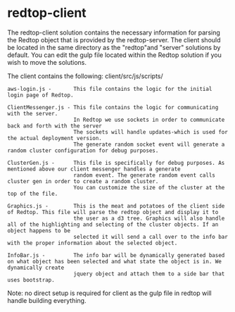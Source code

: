 # redtop-client

The redtop-client solution contains the necessary information for parsing the Redtop object that is provided by the redtop-server.
The client should be located in the same directory as the "redtop"and "server" solutions by default. You can edit the gulp file located
within the Redtop solution if you wish to move the solutions.

The client contains the following:
client/src/js/scripts/

    aws-login.js -       This file contains the logic for the initial login page of Redtop.

    ClientMessenger.js - This file contains the logic for communicating with the server.
                         In Redtop we use sockets in order to communicate back and forth with the server
                         The sockets will handle updates-which is used for the actual deployment version.
                         The generate random socket event will generate a random cluster configuration for debug purposes.

    ClusterGen.js -      This file is specifically for debug purposes. As mentioned above our client messenger handles a generate
                         random event. The generate random event calls cluster gen in order to create a random cluster.
                         You can customize the size of the cluster at the top of the file.

    Graphics.js -        This is the meat and potatoes of the client side of Redtop. This file will parse the redtop object and display it to
                         the user as a d3 tree. Graphics will also handle all of the highlighting and selecting of the cluster objects. If an object happens to be
                         selected it will send a call over to the info bar with the proper information about the selected object.

    InfoBar.js -         The info bar will be dynamically generated based on what object has been selected and what state the object is in. We dynamically create       
                         jquery object and attach them to a side bar that uses bootstrap.


Note: no direct setup is required for client as the gulp file in redtop will handle building everything.      
